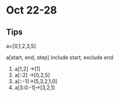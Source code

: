 # Oct 22-28

## Tips

a=\[0,1,2,3,5\]

a\[start, end, step\] include start, exclude end

1. a\[1,2\] -&gt;\[1\] 
2. a\[::2\] -&gt;\[0,2,5\]
3. a\[::-1\]-&gt;\[5,3,2,1,0\]
4. a\[3:0:-1\]-&gt;\[3,2,1\]

